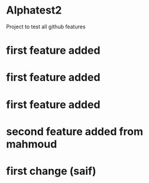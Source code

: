 # Alphatest2
Project to test all github features 
# first feature added

# first feature added

# first feature added

# second feature added from mahmoud

# first  change (saif)